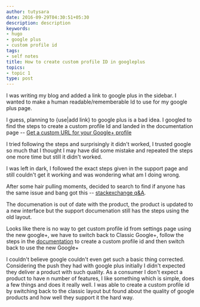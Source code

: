 ```yaml
---
author: tutysara
date: 2016-09-29T04:30:51+05:30
description: description
keywords:
- hugo
- google plus
- custom profile id
tags:
- self notes
title: How to create custom profile ID in googleplus
topics:
- topic 1
type: post
---
```


I was writing my blog and added a link to google plus in the sidebar. I wanted to make a human readable/rememberable Id to use for my google plus page.

I guess, planning to {use|add link} to google plus is a bad idea. 
I googled to find the steps to create a custom profile Id and landed in the documentation page -- [Get a custom URL for your Google+ profile](https://support.google.com/plus/answer/2676340?hl=en)

I tried following the steps and surprisingly it didn't worked, I trusted google so much that I thought I may have did some mistake and repeated the steps one more time but still it didn't worked.

I was left in dark, I followed the exact steps given in the support page and still couldn't get it working and was wondering what am I doing wrong. 

After some hair pulling moments, decided to search to find if anyone has the same issue and bang got this  -- [stackexchange q&A](http://webapps.stackexchange.com/questions/89131/how-can-i-get-a-custom-google-plus-profile-url-using-the-new-google-plus).

The documenation is out of date with the product, the product is updated to a new interface but the support documenation still has the steps using the old layout.

Looks like there is no way to get custom profile id from settings page using the new google+, we have to switch back to Classic Google+, follow the steps in the [documentation](https://support.google.com/plus/answer/2676340?hl=en) to create a custom profile id and then switch back to use the new Google+

I couldn't believe google couldn't even get such a basic thing corrected. Considering the push they had with google plus initially I didn't expected they deliver a product with such quality. As a consumer I don't expect a product to have n number of features, I like something which is simple, does a few things and does it really well. I was able to create a custom profile id by switching back to the classic layout but found about the quality of google products and how well they support it the hard way.
